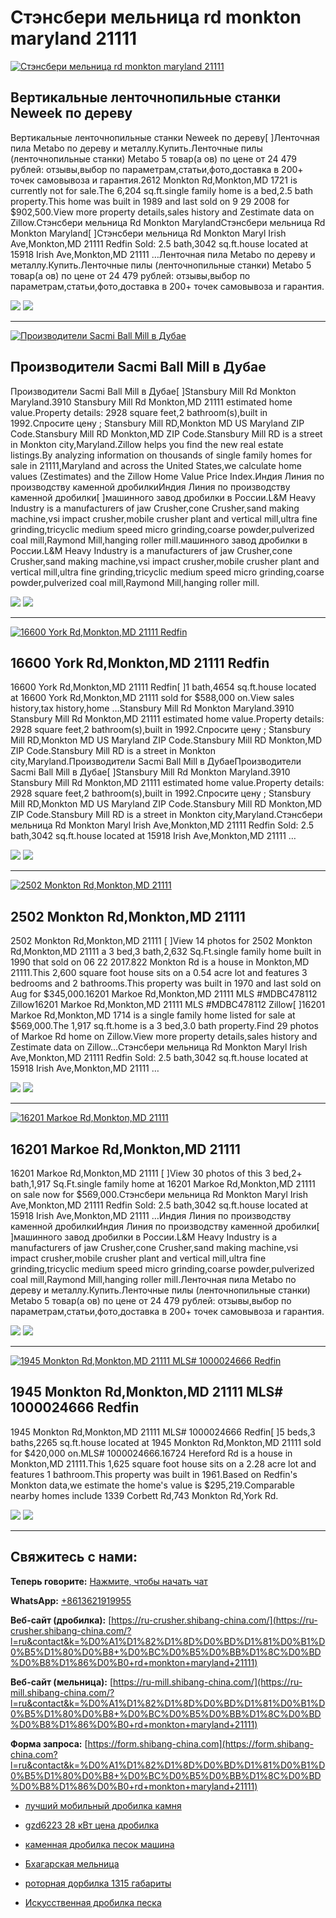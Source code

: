 # Стэнсбери мельница rd monkton maryland 21111

<a href="https://swt.shibang-china.com/?l=ru&img&k=%D0%A1%D1%82%D1%8D%D0%BD%D1%81%D0%B1%D0%B5%D1%80%D0%B8+%D0%BC%D0%B5%D0%BB%D1%8C%D0%BD%D0%B8%D1%86%D0%B0+rd+monkton+maryland+21111" target="_blank">![Стэнсбери мельница rd monkton maryland 21111](http://static.shibang-china.com/all-800x300/1059.jpg)</a>

## Вертикальные ленточнопильные станки Neweek по дереву
Вертикальные ленточнопильные станки Neweek по дереву[ ]Ленточная пила Metabo по дереву и металлу.Купить.Ленточные пилы (ленточнопильные станки) Metabo 5 товар(а ов) по цене от 24 479 рублей: отзывы,выбор по параметрам,статьи,фото,доставка в 200+ точек самовывоза и гарантия.2612 Monkton Rd,Monkton,MD 1721 is currently not for sale.The 6,204 sq.ft.single family home is a bed,2.5 bath property.This home was built in 1989 and last sold on 9 29 2008 for $902,500.View more property details,sales history and Zestimate data on Zillow.Стэнсбери мельница Rd Monkton MarylandСтэнсбери мельница Rd Monkton Maryland[ ]Стэнсбери мельница Rd Monkton Maryl Irish Ave,Monkton,MD 21111 Redfin Sold: 2.5 bath,3042 sq.ft.house located at 15918 Irish Ave,Monkton,MD 21111 …Ленточная пила Metabo по дереву и металлу.Купить.Ленточные пилы (ленточнопильные станки) Metabo 5 товар(а ов) по цене от 24 479 рублей: отзывы,выбор по параметрам,статьи,фото,доставка в 200+ точек самовывоза и гарантия.


<a href="https://whatsapp.shibangsoft.com/WhatsApp.php" target="_blank" title="WhatsApp">![](http://static.shibang-china.com/icon/whatsapp.png)</a> <a href="https://swt.shibang-china.com/?l=ru&icon&k=%D0%A1%D1%82%D1%8D%D0%BD%D1%81%D0%B1%D0%B5%D1%80%D0%B8+%D0%BC%D0%B5%D0%BB%D1%8C%D0%BD%D0%B8%D1%86%D0%B0+rd+monkton+maryland+21111" target="_blank">![](http://static.shibang-china.com/icon/chat-ru.png)</a>

---

<a href="https://swt.shibang-china.com/?l=ru&img&k=%D0%A1%D1%82%D1%8D%D0%BD%D1%81%D0%B1%D0%B5%D1%80%D0%B8+%D0%BC%D0%B5%D0%BB%D1%8C%D0%BD%D0%B8%D1%86%D0%B0+rd+monkton+maryland+21111" target="_blank">![Производители Sacmi Ball Mill в Дубае](http://static.shibang-china.com/all-800x300/678.jpg)</a>

## Производители Sacmi Ball Mill в Дубае
Производители Sacmi Ball Mill в Дубае[ ]Stansbury Mill Rd Monkton Maryland.3910 Stansbury Mill Rd Monkton,MD 21111 estimated home value.Property details: 2928 square feet,2 bathroom(s),built in 1992.Спросите цену ; Stansbury Mill RD,Monkton MD US Maryland ZIP Code.Stansbury Mill RD Monkton,MD ZIP Code.Stansbury Mill RD is a street in Monkton city,Maryland.Zillow helps you find the new real estate listings.By analyzing information on thousands of single family homes for sale in 21111,Maryland and across the United States,we calculate home values (Zestimates) and the Zillow Home Value Price Index.Индия Линия по производству каменной дробилкиИндия Линия по производству каменной дробилки[ ]машинного завод дробилки в России.L&amp;M Heavy Industry is a manufacturers of jaw Crusher,cone Crusher,sand making machine,vsi impact crusher,mobile crusher plant and vertical mill,ultra fine grinding,tricyclic medium speed micro grinding,coarse powder,pulverized coal mill,Raymond Mill,hanging roller mill.машинного завод дробилки в России.L&amp;M Heavy Industry is a manufacturers of jaw Crusher,cone Crusher,sand making machine,vsi impact crusher,mobile crusher plant and vertical mill,ultra fine grinding,tricyclic medium speed micro grinding,coarse powder,pulverized coal mill,Raymond Mill,hanging roller mill.


<a href="https://whatsapp.shibangsoft.com/WhatsApp.php" target="_blank" title="WhatsApp">![](http://static.shibang-china.com/icon/whatsapp.png)</a> <a href="https://swt.shibang-china.com/?l=ru&icon&k=%D0%A1%D1%82%D1%8D%D0%BD%D1%81%D0%B1%D0%B5%D1%80%D0%B8+%D0%BC%D0%B5%D0%BB%D1%8C%D0%BD%D0%B8%D1%86%D0%B0+rd+monkton+maryland+21111" target="_blank">![](http://static.shibang-china.com/icon/chat-ru.png)</a>

---

<a href="https://swt.shibang-china.com/?l=ru&img&k=%D0%A1%D1%82%D1%8D%D0%BD%D1%81%D0%B1%D0%B5%D1%80%D0%B8+%D0%BC%D0%B5%D0%BB%D1%8C%D0%BD%D0%B8%D1%86%D0%B0+rd+monkton+maryland+21111" target="_blank">![16600 York Rd,Monkton,MD 21111 Redfin](http://static.shibang-china.com/all-800x300/402.jpg)</a>

## 16600 York Rd,Monkton,MD 21111 Redfin
16600 York Rd,Monkton,MD 21111 Redfin[ ]1 bath,4654 sq.ft.house located at 16600 York Rd,Monkton,MD 21111 sold for $588,000 on.View sales history,tax history,home …Stansbury Mill Rd Monkton Maryland.3910 Stansbury Mill Rd Monkton,MD 21111 estimated home value.Property details: 2928 square feet,2 bathroom(s),built in 1992.Спросите цену ; Stansbury Mill RD,Monkton MD US Maryland ZIP Code.Stansbury Mill RD Monkton,MD ZIP Code.Stansbury Mill RD is a street in Monkton city,Maryland.Производители Sacmi Ball Mill в ДубаеПроизводители Sacmi Ball Mill в Дубае[ ]Stansbury Mill Rd Monkton Maryland.3910 Stansbury Mill Rd Monkton,MD 21111 estimated home value.Property details: 2928 square feet,2 bathroom(s),built in 1992.Спросите цену ; Stansbury Mill RD,Monkton MD US Maryland ZIP Code.Stansbury Mill RD Monkton,MD ZIP Code.Stansbury Mill RD is a street in Monkton city,Maryland.Стэнсбери мельница Rd Monkton Maryl Irish Ave,Monkton,MD 21111 Redfin Sold: 2.5 bath,3042 sq.ft.house located at 15918 Irish Ave,Monkton,MD 21111 …


<a href="https://whatsapp.shibangsoft.com/WhatsApp.php" target="_blank" title="WhatsApp">![](http://static.shibang-china.com/icon/whatsapp.png)</a> <a href="https://swt.shibang-china.com/?l=ru&icon&k=%D0%A1%D1%82%D1%8D%D0%BD%D1%81%D0%B1%D0%B5%D1%80%D0%B8+%D0%BC%D0%B5%D0%BB%D1%8C%D0%BD%D0%B8%D1%86%D0%B0+rd+monkton+maryland+21111" target="_blank">![](http://static.shibang-china.com/icon/chat-ru.png)</a>

---

<a href="https://swt.shibang-china.com/?l=ru&img&k=%D0%A1%D1%82%D1%8D%D0%BD%D1%81%D0%B1%D0%B5%D1%80%D0%B8+%D0%BC%D0%B5%D0%BB%D1%8C%D0%BD%D0%B8%D1%86%D0%B0+rd+monkton+maryland+21111" target="_blank">![2502 Monkton Rd,Monkton,MD 21111](http://static.shibang-china.com/all-800x300/356.jpg)</a>

## 2502 Monkton Rd,Monkton,MD 21111
2502 Monkton Rd,Monkton,MD 21111 [ ]View 14 photos for 2502 Monkton Rd,Monkton,MD 21111 a 3 bed,3 bath,2,632 Sq.Ft.single family home built in 1990 that sold on 06 22 2017.822 Monkton Rd is a house in Monkton,MD 21111.This 2,600 square foot house sits on a 0.54 acre lot and features 3 bedrooms and 2 bathrooms.This property was built in 1970 and last sold on Aug for $345,000.16201 Markoe Rd,Monkton,MD 21111 MLS #MDBC478112 Zillow16201 Markoe Rd,Monkton,MD 21111 MLS #MDBC478112 Zillow[ ]16201 Markoe Rd,Monkton,MD 1714 is a single family home listed for sale at $569,000.The 1,917 sq.ft.home is a 3 bed,3.0 bath property.Find 29 photos of Markoe Rd home on Zillow.View more property details,sales history and Zestimate data on Zillow…Стэнсбери мельница Rd Monkton Maryl Irish Ave,Monkton,MD 21111 Redfin Sold: 2.5 bath,3042 sq.ft.house located at 15918 Irish Ave,Monkton,MD 21111 …


<a href="https://whatsapp.shibangsoft.com/WhatsApp.php" target="_blank" title="WhatsApp">![](http://static.shibang-china.com/icon/whatsapp.png)</a> <a href="https://swt.shibang-china.com/?l=ru&icon&k=%D0%A1%D1%82%D1%8D%D0%BD%D1%81%D0%B1%D0%B5%D1%80%D0%B8+%D0%BC%D0%B5%D0%BB%D1%8C%D0%BD%D0%B8%D1%86%D0%B0+rd+monkton+maryland+21111" target="_blank">![](http://static.shibang-china.com/icon/chat-ru.png)</a>

---

<a href="https://swt.shibang-china.com/?l=ru&img&k=%D0%A1%D1%82%D1%8D%D0%BD%D1%81%D0%B1%D0%B5%D1%80%D0%B8+%D0%BC%D0%B5%D0%BB%D1%8C%D0%BD%D0%B8%D1%86%D0%B0+rd+monkton+maryland+21111" target="_blank">![16201 Markoe Rd,Monkton,MD 21111](http://static.shibang-china.com/all-800x300/966.jpg)</a>

## 16201 Markoe Rd,Monkton,MD 21111
16201 Markoe Rd,Monkton,MD 21111 [ ]View 30 photos of this 3 bed,2+ bath,1,917 Sq.Ft.single family home at 16201 Markoe Rd,Monkton,MD 21111 on sale now for $569,000.Стэнсбери мельница Rd Monkton Maryl Irish Ave,Monkton,MD 21111 Redfin Sold: 2.5 bath,3042 sq.ft.house located at 15918 Irish Ave,Monkton,MD 21111 …Индия Линия по производству каменной дробилкиИндия Линия по производству каменной дробилки[ ]машинного завод дробилки в России.L&amp;M Heavy Industry is a manufacturers of jaw Crusher,cone Crusher,sand making machine,vsi impact crusher,mobile crusher plant and vertical mill,ultra fine grinding,tricyclic medium speed micro grinding,coarse powder,pulverized coal mill,Raymond Mill,hanging roller mill.Ленточная пила Metabo по дереву и металлу.Купить.Ленточные пилы (ленточнопильные станки) Metabo 5 товар(а ов) по цене от 24 479 рублей: отзывы,выбор по параметрам,статьи,фото,доставка в 200+ точек самовывоза и гарантия.


<a href="https://whatsapp.shibangsoft.com/WhatsApp.php" target="_blank" title="WhatsApp">![](http://static.shibang-china.com/icon/whatsapp.png)</a> <a href="https://swt.shibang-china.com/?l=ru&icon&k=%D0%A1%D1%82%D1%8D%D0%BD%D1%81%D0%B1%D0%B5%D1%80%D0%B8+%D0%BC%D0%B5%D0%BB%D1%8C%D0%BD%D0%B8%D1%86%D0%B0+rd+monkton+maryland+21111" target="_blank">![](http://static.shibang-china.com/icon/chat-ru.png)</a>

---

<a href="https://swt.shibang-china.com/?l=ru&img&k=%D0%A1%D1%82%D1%8D%D0%BD%D1%81%D0%B1%D0%B5%D1%80%D0%B8+%D0%BC%D0%B5%D0%BB%D1%8C%D0%BD%D0%B8%D1%86%D0%B0+rd+monkton+maryland+21111" target="_blank">![1945 Monkton Rd,Monkton,MD 21111 MLS# 1000024666 Redfin](http://static.shibang-china.com/all-800x300/217.jpg)</a>

## 1945 Monkton Rd,Monkton,MD 21111 MLS# 1000024666 Redfin
1945 Monkton Rd,Monkton,MD 21111 MLS# 1000024666 Redfin[ ]5 beds,3 baths,2265 sq.ft.house located at 1945 Monkton Rd,Monkton,MD 21111 sold for $420,000 on.MLS# 1000024666.16724 Hereford Rd is a house in Monkton,MD 21111.This 1,625 square foot house sits on a 2.28 acre lot and features 1 bathroom.This property was built in 1961.Based on Redfin's Monkton data,we estimate the home's value is $295,219.Comparable nearby homes include 1339 Corbett Rd,743 Monkton Rd,York Rd.

<a href="https://whatsapp.shibangsoft.com/WhatsApp.php" target="_blank" title="WhatsApp">![](http://static.shibang-china.com/icon/whatsapp.png)</a> <a href="https://swt.shibang-china.com/?l=ru&icon&k=%D0%A1%D1%82%D1%8D%D0%BD%D1%81%D0%B1%D0%B5%D1%80%D0%B8+%D0%BC%D0%B5%D0%BB%D1%8C%D0%BD%D0%B8%D1%86%D0%B0+rd+monkton+maryland+21111" target="_blank">![](http://static.shibang-china.com/icon/chat-ru.png)</a>

---
## Свяжитесь с нами:

**Теперь говорите:** [Нажмите, чтобы начать чат](https://swt.shibang-china.com?l=ru&contact&k=%D0%A1%D1%82%D1%8D%D0%BD%D1%81%D0%B1%D0%B5%D1%80%D0%B8+%D0%BC%D0%B5%D0%BB%D1%8C%D0%BD%D0%B8%D1%86%D0%B0+rd+monkton+maryland+21111)

**WhatsApp:**  [+8613621919955](https://whatsapp.shibangsoft.com/WhatsApp.php)

**Веб-сайт (дробилка):** [https://ru-crusher.shibang-china.com/](https://ru-crusher.shibang-china.com/?l=ru&contact&k=%D0%A1%D1%82%D1%8D%D0%BD%D1%81%D0%B1%D0%B5%D1%80%D0%B8+%D0%BC%D0%B5%D0%BB%D1%8C%D0%BD%D0%B8%D1%86%D0%B0+rd+monkton+maryland+21111)

**Веб-сайт (мельница):** [https://ru-mill.shibang-china.com/](https://ru-mill.shibang-china.com/?l=ru&contact&k=%D0%A1%D1%82%D1%8D%D0%BD%D1%81%D0%B1%D0%B5%D1%80%D0%B8+%D0%BC%D0%B5%D0%BB%D1%8C%D0%BD%D0%B8%D1%86%D0%B0+rd+monkton+maryland+21111)

**Форма запроса:** [https://form.shibang-china.com](https://form.shibang-china.com?l=ru&contact&k=%D0%A1%D1%82%D1%8D%D0%BD%D1%81%D0%B1%D0%B5%D1%80%D0%B8+%D0%BC%D0%B5%D0%BB%D1%8C%D0%BD%D0%B8%D1%86%D0%B0+rd+monkton+maryland+21111)

* [лучший мобильный дробилка камня](../118/%D0%BB%D1%83%D1%87%D1%88%D0%B8%D0%B9%20%D0%BC%D0%BE%D0%B1%D0%B8%D0%BB%D1%8C%D0%BD%D1%8B%D0%B9%20%D0%B4%D1%80%D0%BE%D0%B1%D0%B8%D0%BB%D0%BA%D0%B0%20%D0%BA%D0%B0%D0%BC%D0%BD%D1%8F.md)

* [gzd6223 28 кВт цена дробилка](../114/gzd6223%2028%20%D0%BA%D0%92%D1%82%20%D1%86%D0%B5%D0%BD%D0%B0%20%D0%B4%D1%80%D0%BE%D0%B1%D0%B8%D0%BB%D0%BA%D0%B0.md)

* [каменная дробилка песок машина](../114/%D0%BA%D0%B0%D0%BC%D0%B5%D0%BD%D0%BD%D0%B0%D1%8F%20%D0%B4%D1%80%D0%BE%D0%B1%D0%B8%D0%BB%D0%BA%D0%B0%20%D0%BF%D0%B5%D1%81%D0%BE%D0%BA%20%D0%BC%D0%B0%D1%88%D0%B8%D0%BD%D0%B0.md)

* [Бхагарская мельница](../118/%D0%91%D1%85%D0%B0%D0%B3%D0%B0%D1%80%D1%81%D0%BA%D0%B0%D1%8F%20%D0%BC%D0%B5%D0%BB%D1%8C%D0%BD%D0%B8%D1%86%D0%B0.md)

* [роторная дорбилка 1315 габариты](../115/%D1%80%D0%BE%D1%82%D0%BE%D1%80%D0%BD%D0%B0%D1%8F%20%D0%B4%D0%BE%D1%80%D0%B1%D0%B8%D0%BB%D0%BA%D0%B0%201315%20%D0%B3%D0%B0%D0%B1%D0%B0%D1%80%D0%B8%D1%82%D1%8B.md)

* [Искусственная дробилка песка](../119/%D0%98%D1%81%D0%BA%D1%83%D1%81%D1%81%D1%82%D0%B2%D0%B5%D0%BD%D0%BD%D0%B0%D1%8F%20%D0%B4%D1%80%D0%BE%D0%B1%D0%B8%D0%BB%D0%BA%D0%B0%20%D0%BF%D0%B5%D1%81%D0%BA%D0%B0.md)